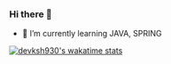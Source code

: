 ### Hi there 👋

- 🌱 I’m currently learning JAVA, SPRING

[![devksh930's wakatime stats](https://github-readme-stats.vercel.app/api/wakatime?username=devksh930)](https://github.com/anuraghazra/github-readme-stats)


<!--
**devksh930/devksh930** is a ✨ _special_ ✨ repository because its `README.md` (this file) appears on your GitHub profile.

Here are some ideas to get you started:
- 🌱 I’m currently learning JAVA, SPRING

<--
- 🔭 I’m currently working on ...
- 🌱 I’m currently learning ...
- 👯 I’m looking to collaborate on ...
- 🤔 I’m looking for help with ...
- 💬 Ask me about ...
- 📫 How to reach me: ...
- 😄 Pronouns: ...
- ⚡ Fun fact: ...
-->
